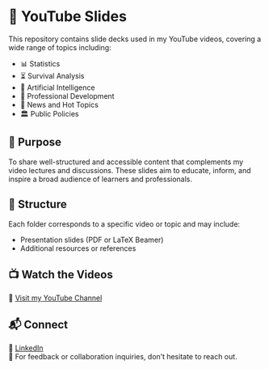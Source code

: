 # 🎥 YouTube Slides

This repository contains slide decks used in my YouTube videos, covering a wide range of topics including:

- 📊 Statistics  
- ⏳ Survival Analysis  
- 🤖 Artificial Intelligence  
- 🌱 Professional Development  
- 📰 News and Hot Topics  
- 🏛️ Public Policies  

## 📌 Purpose

To share well-structured and accessible content that complements my video lectures and discussions. These slides aim to educate, inform, and inspire a broad audience of learners and professionals.

## 📂 Structure

Each folder corresponds to a specific video or topic and may include:
- Presentation slides (PDF or LaTeX Beamer)
- Additional resources or references

## 📺 Watch the Videos

🔗 [Visit my YouTube Channel](https://www.youtube.com/@YourChannelHandle)

## 📬 Connect

💼 [LinkedIn](https://www.linkedin.com/in/emmanuel-djegou-5652b2254/)  
📧 For feedback or collaboration inquiries, don’t hesitate to reach out.

